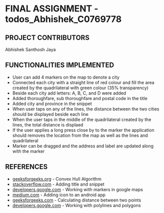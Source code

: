 # FINAL ASSIGNMENT - todos_Abhishek_C0769778

## PROJECT CONTRIBUTORS

Abhishek Santhosh Jaya

## FUNCTIONALITIES IMPLEMENTED
* User can add 4 markers on the map to denote a city
* Connected each city with a straight line of red colour and fill the area created by the quadrilateral with green colour (35% transparency)
* Beside each city add letters: A, B, C, and D were added
* Added thoroughfare, sub thoroughfare and postal code in the title
* Added city and province in the snippet
* When user taps on any of the lines, the distance between the two cities should be displayed beside each line
* When the user taps in the middle of the quadrilateral created by the lines, the total distance is displaed
* If the user applies a long press close by to the marker the application should removes the location from the map as well as the lines and quadrilateral
* Marker can be dragged and the address and label are updated along with the marker


## REFERENCES
* [geeksforgeeks.org](https://www.geeksforgeeks.org/convex-hull-set-1-jarviss-algorithm-or-wrapping/) - Convex Hull Algorithm
* [stackoverflow.com](https://stackoverflow.com/questions/33357062/how-to-change-design-of-title-and-snippet-above-google-maps-marker) - Adding title and snippet
* [developers.google.com](https://developers.google.com/maps/documentation/android-sdk/marker) - Working with markers in google maps
* [medium.com](https://medium.com/@ujikit/add-icons-to-the-android-application-from-android-studio-ide-cd1af9348749) - Adding icon to an android app
* [geeksforgeeks.com](https://www.geeksforgeeks.org/program-distance-two-points-earth/#:~:text=For%20this%20divide%20the%20values,is%20the%20radius%20of%20Earth.) - Calculating distance between two points 
* [developers.google.com](https://developers.google.com/maps/documentation/android-sdk/polygon-tutorial) - Working with polylines and polygons

